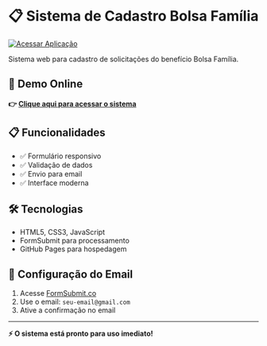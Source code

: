 # 📋 Sistema de Cadastro Bolsa Família

[![Acessar Aplicação](https://img.shields.io/badge/🌐-Acessar%20Aplica%C3%A7%C3%A3o-brightgreen)](https://seuusuario.github.io/bolsa-familia)

Sistema web para cadastro de solicitações do benefício Bolsa Família.

## 🚀 Demo Online
**👉 [Clique aqui para acessar o sistema](https://seuusuario.github.io/bolsa-familia)**

## 📋 Funcionalidades
- ✅ Formulário responsivo
- ✅ Validação de dados
- ✅ Envio para email
- ✅ Interface moderna

## 🛠️ Tecnologias
- HTML5, CSS3, JavaScript
- FormSubmit para processamento
- GitHub Pages para hospedagem

## 📧 Configuração do Email
1. Acesse [FormSubmit.co](https://formsubmit.co)
2. Use o email: `seu-email@gmail.com`
3. Ative a confirmação no email

---

**⚡ O sistema está pronto para uso imediato!**
